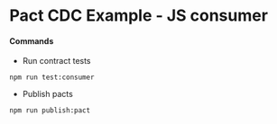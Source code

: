 # Pact CDC Example - JS consumer

#### Commands

* Run contract tests

`npm run test:consumer`

* Publish pacts

`npm run publish:pact`
